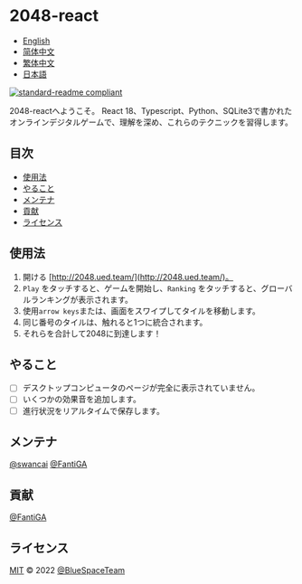 # 2048-react

- [English](README.md)
- [简体中文](README.zh-CN.md)
- [繁体中文](README.zh-TW.md)
- [日本語](README.ja.md)

[![standard-readme compliant](https://img.shields.io/badge/standard--readme-OK-green.svg?style=flat-square)](https://github.com/RichardLitt/standard-readme)

2048-reactへようこそ。 React 18、Typescript、Python、SQLite3で書かれたオンラインデジタルゲームで、理解を深め、これらのテクニックを習得します。

## 目次

-   [使用法](#使用法)
-   [やること](#やること)
-   [メンテナ](#メンテナ)
-   [貢献](#貢献)
-   [ライセンス](#ライセンス)

## 使用法

1.  開ける [http://2048.ued.team/](http://2048.ued.team/)。
2.  `Play` をタッチすると、ゲームを開始し、`Ranking` をタッチすると、グローバルランキングが表示されます。
3.  使用`arrow keys`または、画面をスワイプしてタイルを移動します。
4.  同じ番号のタイルは、触れると1つに統合されます。
5.  それらを合計して2048に到達します！

## やること

-   [ ] デスクトップコンピュータのページが完全に表示されていません。
-   [ ] いくつかの効果音を追加します。
-   [ ] 進行状況をリアルタイムで保存します。

## メンテナ

[@swancai](https://github.com/swancai)
[@FantiGA](https://github.com/FantiGA)

## 貢献

[@FantiGA](https://github.com/FantiGA)

## ライセンス

[MIT](LICENSE)  © 2022 [@BlueSpaceTeam](https://github.com/BlueSpaceTeam)
